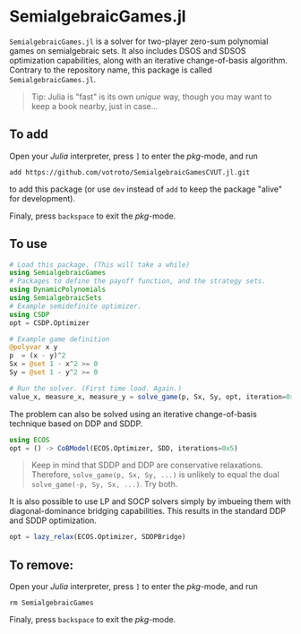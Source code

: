 # SemialgebraicGames.jl
`SemialgebraicGames.jl` is a solver for two-player zero-sum polynomial games on semialgebraic sets. It also includes DSOS and SDSOS optimization capabilities, along with an iterative change-of-basis algorithm. Contrary to the repository name, this package is called `SemialgebraicGames.jl`.

> Tip: Julia is "fast" is its own _unique_ way, though you may want to keep a book nearby, just in case...
## To add
Open your _Julia_ interpreter, press `]` to enter the _pkg_-mode, and run
```
add https://github.com/votroto/SemialgebraicGamesCVUT.jl.git
```
to add this package (or use `dev` instead of `add` to keep the package "alive" for development).

Finaly, press `backspace` to exit the _pkg_-mode.

## To use
```julia
# Load this package. (This will take a while)
using SemialgebraicGames
# Packages to define the payoff function, and the strategy sets.
using DynamicPolynomials
using SemialgebraicSets
# Example semidefinite optimizer.
using CSDP
opt = CSDP.Optimizer

# Example game definition
@polyvar x y
p  = (x - y)^2
Sx = @set 1 - x^2 >= 0
Sy = @set 1 - y^2 >= 0

# Run the solver. (First time load. Again.)
value_x, measure_x, measure_y = solve_game(p, Sx, Sy, opt, iteration=0x1)
```
The problem can also be solved using an iterative change-of-basis technique based on DDP and SDDP.
```julia
using ECOS
opt = () -> CoBModel(ECOS.Optimizer, SDD, iterations=0x5)
```
> Keep in mind that SDDP and DDP are conservative relaxations. Therefore, `solve_game(p, Sx, Sy, ...)` is unlikely to equal the dual `solve_game(-p, Sy, Sx, ...)`. Try both.

It is also possible to use LP and SOCP solvers simply by imbueing them with diagonal-dominance bridging capabilities. This results in the standard DDP and SDDP optimization.
```julia
opt = lazy_relax(ECOS.Optimizer, SDDPBridge)
```

## To remove:
Open your _Julia_ interpreter, press `]` to enter the _pkg_-mode, and run
```
rm SemialgebraicGames
```
Finaly, press `backspace` to exit the _pkg_-mode.
